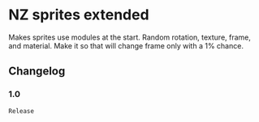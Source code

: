 # NZ sprites extended
Makes sprites use modules at the start. Random rotation, texture, frame, and material. Make it so that will change frame only with a 1% chance.

## Changelog

### 1.0
	Release
